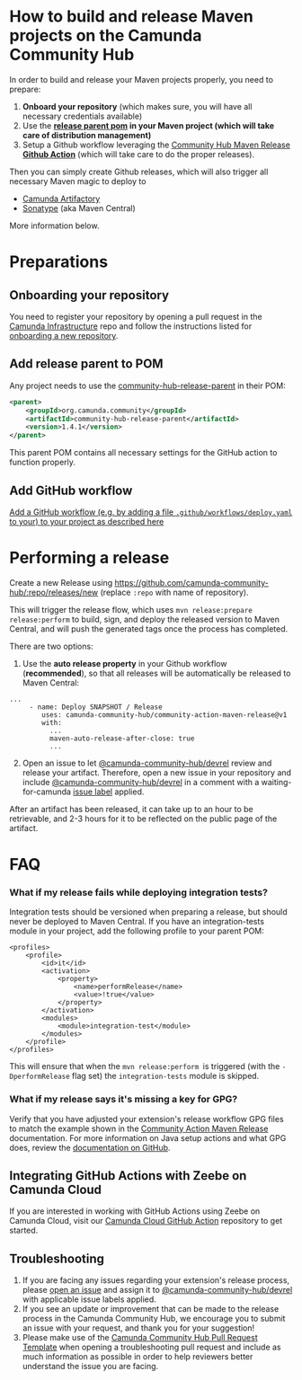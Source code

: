 # How to build and release Maven projects on the Camunda Community Hub

In order to build and release your Maven projects properly, you need to prepare:

1. **Onboard your repository** (which makes sure, you will have all necessary credentials available)
2. Use the **[release parent pom](https://github.com/camunda-community-hub/community-hub-release-parent) in your Maven project (which will take care of distribution management)**
3. Setup a Github workflow leveraging the [Community Hub Maven Release **Github Action**](https://github.com/camunda-community-hub/community-action-maven-release) (which will take care to do the proper releases).

Then you can simply create Github releases, which will also trigger all necessary Maven magic to deploy to 

- [Camunda Artifactory](https://artifacts.camunda.com/)
- [Sonatype](https://oss.sonatype.org/#stagingRepositories) (aka Maven Central)

More information below.

# Preparations

## Onboarding your repository

You need to register your repository by opening a pull request in the [Camunda Infrastructure](https://github.com/camunda-community-hub/infrastructure) repo and follow the instructions listed for [onboarding a new repository](https://github.com/camunda-community-hub/infrastructure#use-case-onboarding-a-new-community-hub-repository).


## Add release parent to POM

Any project needs to use the [community-hub-release-parent](https://github.com/camunda-community-hub/community-hub-release-parent) in their POM:

```xml
<parent>
    <groupId>org.camunda.community</groupId>
    <artifactId>community-hub-release-parent</artifactId>
    <version>1.4.1</version>
</parent>
```

This parent POM contains all necessary settings for the GitHub action to function properly.

## Add GitHub workflow

[Add a GitHub workflow (e.g. by adding a file `.github/workflows/deploy.yaml` to your) to your project as described here](https://github.com/camunda-community-hub/community-action-maven-release#add-github-workflow)


# Performing a release


Create a new Release using https://github.com/camunda-community-hub/:repo/releases/new (replace `:repo` with name of repository). 

This will trigger the release flow, which uses `mvn release:prepare release:perform` to build, sign, and deploy the released version to Maven Central, and will push the generated tags once the process has completed.

There are two options:

1. Use the **auto release property** in your Github workflow (**recommended**), so that all releases will be automatically be released to Maven Central:

```
...
     - name: Deploy SNAPSHOT / Release
        uses: camunda-community-hub/community-action-maven-release@v1
        with:
          ...
          maven-auto-release-after-close: true
          ...
```

2. Open an issue to let [@camunda-community-hub/devrel](https://github.com/orgs/camunda-community-hub/teams/devrel) review and release your artifact. Therefore, open a new issue in your repository and include [@camunda-community-hub/devrel](https://github.com/orgs/camunda-community-hub/teams/devrel) in a comment with a waiting-for-camunda [issue label](https://github.com/camunda-community-hub/template-repo/labels) applied. 

After an artifact has been released, it can take up to an hour to be retrievable, and 2-3 hours for it to be reflected on the public page of the artifact.

# FAQ

### What if my release fails while deploying integration tests?

Integration tests should be versioned when preparing a release, but should never be deployed to Maven Central. If you have an integration-tests module in your project, add the following profile to your parent POM:

```
<profiles>
    <profile>
        <id>it</id>
        <activation>
            <property>
                <name>performRelease</name>
                <value>!true</value>
            </property>
        </activation>
        <modules>
            <module>integration-test</module>
        </modules>
    </profile>
</profiles>
```

This will ensure that when the `mvn release:perform `is triggered (with the `-DperformRelease` flag set) the `integration-tests` module is skipped.

### What if my release says it's missing a key for GPG?

Verify that you have adjusted your extension's release workflow GPG files to match the example shown in the [Community Action Maven Release](https://github.com/camunda-community-hub/community-action-maven-release/blob/22004c20cb61979859e889cf17081b3e886849b8/example-workflows/java11/deploy.yml#L25-L30) documentation. For more information on Java setup actions and what GPG does, review the [documentation on GitHub](https://github.com/actions/setup-java/blob/main/docs/advanced-usage.md#gpg).

## Integrating GitHub Actions with Zeebe on Camunda Cloud

If you are interested in working with GitHub Actions using Zeebe on Camunda Cloud, visit our [Camunda Cloud GitHub Action](https://github.com/camunda-community-hub/camunda-cloud-github-action) repository to get started.

## Troubleshooting

1. If you are facing any issues regarding your extension's release process, please [open an issue](https://github.com/camunda-community-hub/community-action-maven-release/issues) and assign it to [@camunda-community-hub/devrel](https://github.com/orgs/camunda-community-hub/teams/devrel) with applicable issue labels applied.
2. If you see an update or improvement that can be made to the release process in the Camunda Community Hub, we encourage you to submit an issue with your request, and thank you for your suggestion!
3. Please make use of the [Camunda Community Hub Pull Request Template](https://github.com/camunda-community-hub/community/issues/new?assignees=&labels=&template=camunda-community-hub-pull-request-template.md&title=Pull+Request) when opening a troubleshooting pull request and include as much information as possible in order to help reviewers better understand the issue you are facing.

